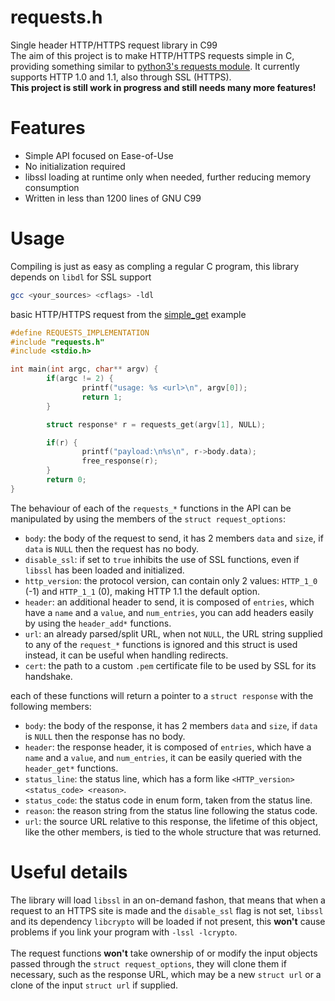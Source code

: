 # requests.h

Single header HTTP/HTTPS request library in C99<br>
The aim of this project is to make HTTP/HTTPS requests simple in C, providing something similar to [python3's requests module](https://github.com/psf/requests).
It currently supports HTTP 1.0 and 1.1, also through SSL (HTTPS).<br>
**This project is still work in progress and still needs many more features!**

# Features

- Simple API focused on Ease-of-Use
- No initialization required
- libssl loading at runtime only when needed, further reducing memory consumption
- Written in less than 1200 lines of GNU C99

# Usage

Compiling is just as easy as compling a regular C program, this library depends on ``libdl`` for SSL support
```bash
gcc <your_sources> <cflags> -ldl
```

basic HTTP/HTTPS request from the [simple_get](https://github.com/danmig06/requests.h/blob/main/samples/simple_get.c) example
```c
#define REQUESTS_IMPLEMENTATION
#include "requests.h"
#include <stdio.h>

int main(int argc, char** argv) {
        if(argc != 2) {
                printf("usage: %s <url>\n", argv[0]);
                return 1;
        }

        struct response* r = requests_get(argv[1], NULL);

        if(r) {
                printf("payload:\n%s\n", r->body.data);
                free_response(r);
        }
        return 0;
}
```

The behaviour of each of the ``requests_*`` functions in the API can be manipulated by using the members of the ``struct request_options``:
- ``body``: the body of the request to send, it has 2 members ``data`` and ``size``, if ``data`` is ``NULL`` then the request has no body.
- ``disable_ssl``: if set to ``true`` inhibits the use of SSL functions, even if ``libssl`` has been loaded and initialized.
- ``http_version``: the protocol version, can contain only 2 values: ``HTTP_1_0`` (-1) and ``HTTP_1_1`` (0), making HTTP 1.1 the default option.
- ``header``: an additional header to send, it is composed of ``entries``, which have a ``name`` and a ``value``, and ``num_entries``, you can add headers easily by using the ``header_add*`` functions.
- ``url``: an already parsed/split URL, when not ``NULL``, the URL string supplied to any of the ``request_*`` functions is ignored and this struct is used instead, it can be useful when handling redirects.
- ``cert``: the path to a custom ``.pem`` certificate file to be used by SSL for its handshake.

each of these functions will return a pointer to a ``struct response`` with the following members:
- ``body``: the body of the response, it has 2 members ``data`` and ``size``, if ``data`` is ``NULL`` then the response has no body.
- ``header``: the response header, it is composed of ``entries``, which have a ``name`` and a ``value``, and ``num_entries``, it can be easily queried with the ``header_get*`` functions.
- ``status_line``: the status line, which has a form like ``<HTTP_version> <status_code> <reason>``.
- ``status_code``: the status code in enum form, taken from the status line.
- ``reason``: the reason string from the status line following the status code.
- ``url``: the source URL relative to this response, the lifetime of this object, like the other members, is tied to the whole structure that was returned. 

# Useful details

The library will load ``libssl`` in an on-demand fashon, that means that when a request to an HTTPS site is made and the ``disable_ssl`` flag is not set, ``libssl`` and its dependency ``libcrypto`` will be loaded if not present, this **won't** cause problems if you link your program with ``-lssl -lcrypto``.<br><br>
The request functions **won't** take ownership of or modify the input objects passed through the ``struct request_options``, they will clone them if necessary, such as the response URL, which may be a new ``struct url`` or a clone of the input ``struct url`` if supplied.
